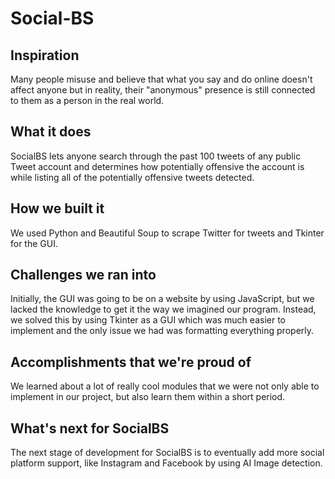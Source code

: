 # Social-BS

## Inspiration
Many people misuse and believe that what you say and do online doesn't affect anyone but in reality, their "anonymous" presence is still connected to them as a person in the real world.

## What it does
SocialBS lets anyone search through the past 100 tweets of any public Tweet account and determines how potentially offensive the account is while listing all of the potentially offensive tweets detected.

## How we built it
We used Python and Beautiful Soup to scrape Twitter for tweets and Tkinter for the GUI.

## Challenges we ran into
Initially, the GUI was going to be on a website by using JavaScript, but we lacked the knowledge to get it the way we imagined our program. Instead, we solved this by using Tkinter as a GUI which was much easier to implement and the only issue we had was formatting everything properly.

## Accomplishments that we're proud of
We learned about a lot of really cool modules that we were not only able to implement in our project, but also learn them within a short period.

## What's next for SocialBS
The next stage of development for SocialBS is to eventually add more social platform support, like Instagram and Facebook by using AI Image detection.
